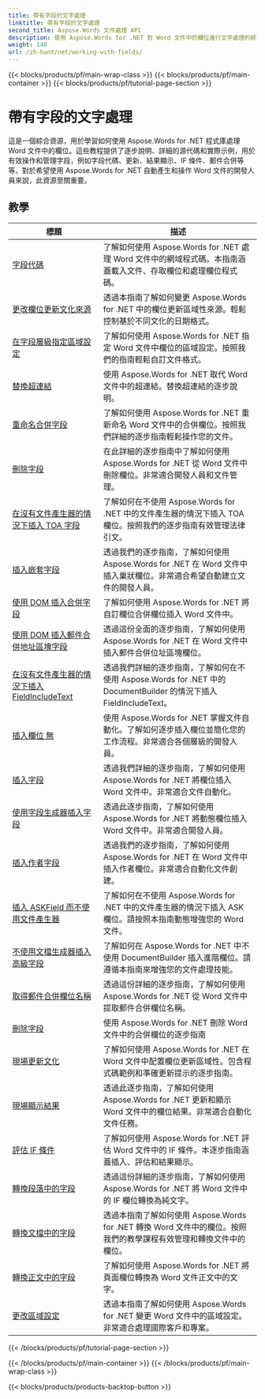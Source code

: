 ```yaml
---
title: 帶有字段的文字處理
linktitle: 帶有字段的文字處理
second_title: Aspose.Words 文件處理 API
description: 使用 Aspose.Words for .NET 對 Word 文件中的欄位進行文字處理的綜合資源。教程、範例和詳細解釋。
weight: 140
url: /zh-hant/net/working-with-fields/
---
```


{{< blocks/products/pf/main-wrap-class >}}
{{< blocks/products/pf/main-container >}}
{{< blocks/products/pf/tutorial-page-section >}}

# 帶有字段的文字處理

這是一個綜合資源，用於學習如何使用 Aspose.Words for .NET 程式庫處理 Word 文件中的欄位。這些教程提供了逐步說明、詳細的源代碼和實際示例，用於有效操作和管理字段，例如字段代碼、更新、結果顯示、IF 條件、郵件合併等等。對於希望使用 Aspose.Words for .NET 自動產生和操作 Word 文件的開發人員來說，此資源至關重要。

 ## 教學
| 標題 | 描述 |
| --- | --- |
| [字段代碼](./field-code/) | 了解如何使用 Aspose.Words for .NET 處理 Word 文件中的網域程式碼。本指南涵蓋載入文件、存取欄位和處理欄位程式碼。 |
| [更改欄位更新文化來源](./change-field-update-culture-source/) | 透過本指南了解如何變更 Aspose.Words for .NET 中的欄位更新區域性來源。輕鬆控制基於不同文化的日期格式。|
| [在字段層級指定區域設定](./specify-locale-at-field-level/) | 了解如何使用 Aspose.Words for .NET 指定 Word 文件中欄位的區域設定。按照我們的指南輕鬆自訂文件格式。 |
| [替換超連結](./replace-hyperlinks/) | 使用 Aspose.Words for .NET 取代 Word 文件中的超連結。替換超連結的逐步說明。 |
| [重命名合併字段](./rename-merge-fields/) | 了解如何使用 Aspose.Words for .NET 重新命名 Word 文件中的合併欄位。按照我們詳細的逐步指南輕鬆操作您的文件。 |
| [刪除字段](./remove-field/) | 在此詳細的逐步指南中了解如何使用 Aspose.Words for .NET 從 Word 文件中刪除欄位。非常適合開發人員和文件管理。 |
| [在沒有文件產生器的情況下插入 TOA 字段](./insert-toafield-without-document-builder/) | 了解如何在不使用 Aspose.Words for .NET 中的文件產生器的情況下插入 TOA 欄位。按照我們的逐步指南有效管理法律引文。 |
| [插入嵌套字段](./insert-nested-fields/) | 透過我們的逐步指南，了解如何使用 Aspose.Words for .NET 在 Word 文件中插入巢狀欄位。非常適合希望自動建立文件的開發人員。 |
| [使用 DOM 插入合併字段](./insert-merge-field-using-dom/) | 了解如何使用 Aspose.Words for .NET 將自訂欄位合併欄位插入 Word 文件中。 |
| [使用 DOM 插入郵件合併地址區塊字段](./insert-mail-merge-address-block-field-using-dom/) | 透過這份全面的逐步指南，了解如何使用 Aspose.Words for .NET 在 Word 文件中插入郵件合併位址區塊欄位。 |
| [在沒有文件產生器的情況下插入 FieldIncludeText](./insert-field-include-text-without-document-builder/) |  透過我們詳細的逐步指南，了解如何在不使用 Aspose.Words for .NET 中的 DocumentBuilder 的情況下插入 FieldIncludeText。 |
| [插入欄位 無](./insert-field-none/) | 使用 Aspose.Words for .NET 掌握文件自動化。了解如何逐步插入欄位並簡化您的工作流程。非常適合各個層級的開發人員。 |
| [插入字段](./insert-field/) | 透過我們詳細的逐步指南，了解如何使用 Aspose.Words for .NET 將欄位插入 Word 文件中。非常適合文件自動化。 |
| [使用字段生成器插入字段](./insert-field-using-field-builder/) | 透過此逐步指南，了解如何使用 Aspose.Words for .NET 將動態欄位插入 Word 文件中。非常適合開發人員。 |
| [插入作者字段](./insert-author-field/) | 透過我們的逐步指南，了解如何使用 Aspose.Words for .NET 在 Word 文件中插入作者欄位。非常適合自動化文件創建。 |
| [插入 ASKField 而不使用文件產生器](./insert-askfield-with-out-document-builder/) | 了解如何在不使用 Aspose.Words for .NET 中的文件產生器的情況下插入 ASK 欄位。請按照本指南動態增強您的 Word 文件。 |
| [不使用文檔生成器插入高級字段](./insert-advance-field-with-out-document-builder/) | 了解如何在 Aspose.Words for .NET 中不使用 DocumentBuilder 插入進階欄位。請遵循本指南來增強您的文件處理技能。 |
| [取得郵件合併欄位名稱](./get-mail-merge-field-names/) | 透過這份詳細的逐步指南，了解如何使用 Aspose.Words for .NET 從 Word 文件中提取郵件合併欄位名稱。 |
| [刪除字段](./delete-fields/) | 使用 Aspose.Words for .NET 刪除 Word 文件中的合併欄位的逐步指南 |
| [現場更新文化](./field-update-culture/) | 了解如何使用 Aspose.Words for .NET 在 Word 文件中配置欄位更新區域性。包含程式碼範例和準確更新提示的逐步指南。 |
| [現場顯示結果](./field-display-results/) | 透過此逐步指南，了解如何使用 Aspose.Words for .NET 更新和顯示 Word 文件中的欄位結果。非常適合自動化文件任務。 |
| [評估 IF 條件](./evaluate-ifcondition/) | 了解如何使用 Aspose.Words for .NET 評估 Word 文件中的 IF 條件。本逐步指南涵蓋插入、評估和結果顯示。 |
| [轉換段落中的字段](./convert-fields-in-paragraph/) | 透過這份詳細的逐步指南，了解如何使用 Aspose.Words for .NET 將 Word 文件中的 IF 欄位轉換為純文字。 |
| [轉換文檔中的字段](./convert-fields-in-document/) | 透過本指南了解如何使用 Aspose.Words for .NET 轉換 Word 文件中的欄位。按照我們的教學課程有效管理和轉換文件中的欄位。 |
| [轉換正文中的字段](./convert-fields-in-body/) | 了解如何使用 Aspose.Words for .NET 將頁面欄位轉換為 Word 文件正文中的文字。 |
| [更改區域設定](./change-locale/) | 透過本指南了解如何使用 Aspose.Words for .NET 變更 Word 文件中的區域設定。非常適合處理國際客戶和專案。 |
{{< /blocks/products/pf/tutorial-page-section >}}

{{< /blocks/products/pf/main-container >}}
{{< /blocks/products/pf/main-wrap-class >}}

{{< blocks/products/products-backtop-button >}}
